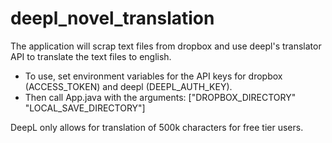 # deepl_novel_translation
The application will scrap text files from dropbox and use deepl's translator API to translate the text files to english.

- To use, set environment variables for the API keys for dropbox (ACCESS_TOKEN) and deepl (DEEPL_AUTH_KEY).
- Then call App.java with the arguments: ["DROPBOX_DIRECTORY" "LOCAL_SAVE_DIRECTORY"]

DeepL only allows for translation of 500k characters for free tier users.
